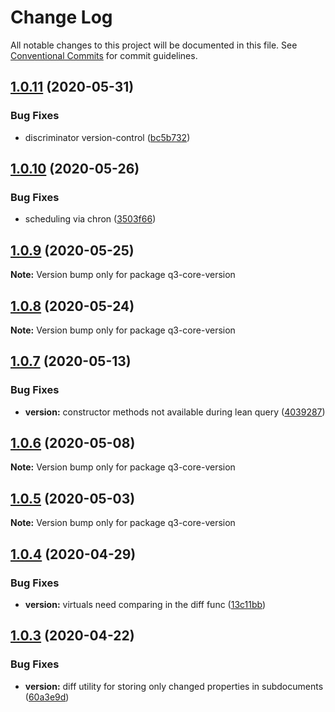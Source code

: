 # Change Log

All notable changes to this project will be documented in this file.
See [Conventional Commits](https://conventionalcommits.org) for commit guidelines.

## [1.0.11](https://github.com/3merge/q3-api/compare/q3-core-version@1.0.10...q3-core-version@1.0.11) (2020-05-31)


### Bug Fixes

* discriminator version-control ([bc5b732](https://github.com/3merge/q3-api/commit/bc5b732aee00c75e4f755a702ca6753d0a769a13))





## [1.0.10](https://github.com/3merge/q3-api/compare/q3-core-version@1.0.9...q3-core-version@1.0.10) (2020-05-26)


### Bug Fixes

* scheduling via chron ([3503f66](https://github.com/3merge/q3-api/commit/3503f66e80cf8b83c990af27bfe40a7feac1df11))





## [1.0.9](https://github.com/3merge/q3-api/compare/q3-core-version@1.0.8...q3-core-version@1.0.9) (2020-05-25)

**Note:** Version bump only for package q3-core-version





## [1.0.8](https://github.com/3merge/q3-api/compare/q3-core-version@1.0.7...q3-core-version@1.0.8) (2020-05-24)

**Note:** Version bump only for package q3-core-version





## [1.0.7](https://github.com/3merge/q3-api/compare/q3-core-version@1.0.6...q3-core-version@1.0.7) (2020-05-13)


### Bug Fixes

* **version:** constructor methods not available during lean query ([4039287](https://github.com/3merge/q3-api/commit/40392877df42db62418214830d304ea80ccc8f61))





## [1.0.6](https://github.com/3merge/q3-api/compare/q3-core-version@1.0.5...q3-core-version@1.0.6) (2020-05-08)

**Note:** Version bump only for package q3-core-version





## [1.0.5](https://github.com/3merge/q3-api/compare/q3-core-version@1.0.4...q3-core-version@1.0.5) (2020-05-03)

**Note:** Version bump only for package q3-core-version





## [1.0.4](https://github.com/3merge/q3-api/compare/q3-core-version@1.0.3...q3-core-version@1.0.4) (2020-04-29)


### Bug Fixes

* **version:** virtuals need comparing in the diff func ([13c11bb](https://github.com/3merge/q3-api/commit/13c11bb7e03c9446424ed3815477b67b84501105))





## [1.0.3](https://github.com/3merge/q3-api/compare/q3-core-version@1.0.2...q3-core-version@1.0.3) (2020-04-22)


### Bug Fixes

* **version:** diff utility for storing only changed properties in subdocuments ([60a3e9d](https://github.com/3merge/q3-api/commit/60a3e9d0c56ec11918c678f4a40ad5b3d834a79a))
